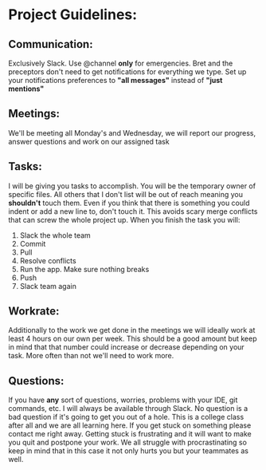 # Project Guidelines:

## Communication:

Exclusively Slack. Use @channel **only** for emergencies. Bret and the preceptors don't need to get notifications for 
everything we type. Set up your notifications preferences to **"all messages"** instead of **"just mentions"**

## Meetings:

We'll be meeting all Monday's and Wednesday, we will report our progress, answer questions and work on our assigned task

## Tasks:

I will be giving you tasks to accomplish. You will be the temporary owner of specific files. All others that I don't 
list will be out of reach meaning you **shouldn't** touch them. Even if you think that there is something you could 
indent or add a new line to, don't touch it. This avoids scary merge conflicts that can screw the whole project up. 
When you finish the task you will:

1.  Slack the whole team
2.  Commit
3.  Pull
4.  Resolve conflicts
5.  Run the app. Make sure nothing breaks
6.  Push
7.  Slack team again

## Workrate:

Additionally to the work we get done in the meetings we will ideally work at least 4 hours on our own per week. This 
should be a good amount but keep in mind that that number could increase or decrease depending on your task. More often 
than not we'll need to work more.

## Questions:

If you have **any** sort of questions, worries, problems with your IDE, git commands, etc. I will always be available 
through Slack. No question is a bad question if it's going to get you out of a hole. This is a college class after all 
and we are all learning here. If you get stuck on something please contact me right away. Getting stuck is frustrating 
and it will want to make you quit and postpone your work. We all struggle with procrastinating so keep in mind that in 
this case it not only hurts you but your teammates as well.
